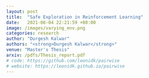 ```yaml
---
layout: post
title:  "Safe Exploration in Reinforcement Learning"
date:   2021-06-04 22:21:59 +00:00
image: /images/varying_env.png
categories: research
author: "Durgesh Kalwar"
authors: "<strong>Durgesh Kalwar</strong>"
venue: "Master's Thesis"
arxiv: /pdfs/Thesis_report.pdf
# code: https://github.com/leonidk/pairwise
# website: https://leonidk.github.io/pairwise
---
```

<!-- We show how to perform efficient black-box optimization of algorithm configuration from user preferences. Results include Intel RealSense stereo cameras and a robot social navigation policy. -->